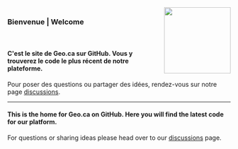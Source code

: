 <img src="https://user-images.githubusercontent.com/2255248/184240184-a3b8a1a4-9ea0-45e4-a2ff-682b68d5dea1.jpg" align="right" width="150"/>


### Bienvenue | Welcome

<br>

#### C'est le site de Geo.ca sur GitHub. Vous y trouverez le code le plus récent de notre plateforme.

Pour poser des questions ou partager des idées, rendez-vous sur notre page [discussions](https://github.com/orgs/Canadian-Geospatial-Platform/discussions).

---

#### This is the home for Geo.ca on GitHub. Here you will find the latest code for our platform.

For questions or sharing ideas please head over to our [discussions](https://github.com/orgs/Canadian-Geospatial-Platform/discussions) page.
